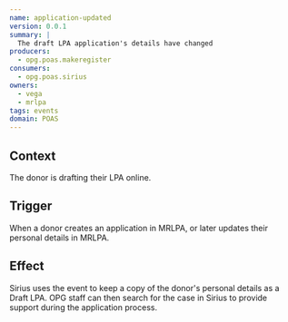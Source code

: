 ```yaml
---
name: application-updated
version: 0.0.1
summary: |
  The draft LPA application's details have changed
producers:
  - opg.poas.makeregister
consumers:
  - opg.poas.sirius
owners:
  - vega
  - mrlpa
tags: events
domain: POAS
---
```


## Context

The donor is drafting their LPA online.

## Trigger

When a donor creates an application in MRLPA, or later updates their personal details in MRLPA.

## Effect

Sirius uses the event to keep a copy of the donor's personal details as a Draft LPA. OPG staff can then search for the case in Sirius to provide support during the application process.






